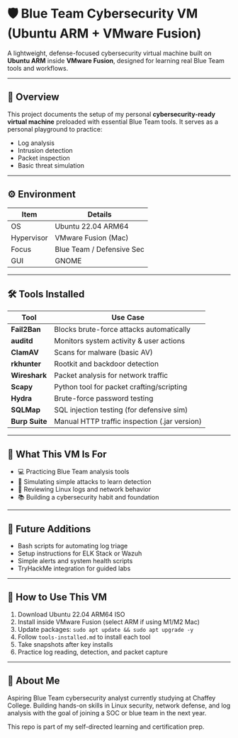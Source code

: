 # 🛡️ Blue Team Cybersecurity VM (Ubuntu ARM + VMware Fusion)

A lightweight, defense-focused cybersecurity virtual machine built on **Ubuntu ARM** inside **VMware Fusion**, designed for learning real Blue Team tools and workflows.

---

## 🔧 Overview

This project documents the setup of my personal **cybersecurity-ready virtual machine** preloaded with essential Blue Team tools. It serves as a personal playground to practice:

- Log analysis
- Intrusion detection
- Packet inspection
- Basic threat simulation

---

## ⚙️ Environment

| Item         | Details                  |
|--------------|--------------------------|
| OS           | Ubuntu 22.04 ARM64       |
| Hypervisor   | VMware Fusion (Mac)      |
| Focus        | Blue Team / Defensive Sec|
| GUI          | GNOME                    |

---

## 🛠️ Tools Installed

| Tool       | Use Case |
|------------|----------|
| **Fail2Ban**   | Blocks brute-force attacks automatically |
| **auditd**     | Monitors system activity & user actions |
| **ClamAV**     | Scans for malware (basic AV) |
| **rkhunter**   | Rootkit and backdoor detection |
| **Wireshark**  | Packet analysis for network traffic |
| **Scapy**      | Python tool for packet crafting/scripting |
| **Hydra**      | Brute-force password testing |
| **SQLMap**     | SQL injection testing (for defensive sim) |
| **Burp Suite** | Manual HTTP traffic inspection (.jar version) |

---

## 🎯 What This VM Is For

- 💻 Practicing Blue Team analysis tools
- 🔐 Simulating simple attacks to learn detection
- 📜 Reviewing Linux logs and network behavior
- 📚 Building a cybersecurity habit and foundation

---

## 🧠 Future Additions

- Bash scripts for automating log triage  
- Setup instructions for ELK Stack or Wazuh  
- Simple alerts and system health scripts  
- TryHackMe integration for guided labs

---

## 🚀 How to Use This VM

1. Download Ubuntu 22.04 ARM64 ISO
2. Install inside VMware Fusion (select ARM if using M1/M2 Mac)
3. Update packages: `sudo apt update && sudo apt upgrade -y`
4. Follow `tools-installed.md` to install each tool
5. Take snapshots after key installs
6. Practice log reading, detection, and packet capture

---

## 🙋 About Me

Aspiring Blue Team cybersecurity analyst currently studying at Chaffey College. Building hands-on skills in Linux security, network defense, and log analysis with the goal of joining a SOC or blue team in the next year.

This repo is part of my self-directed learning and certification prep.
